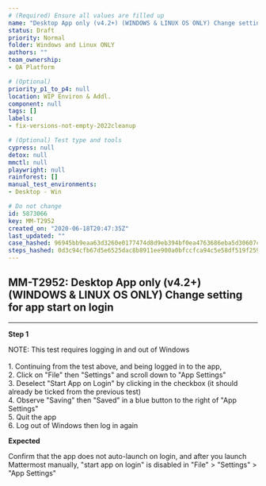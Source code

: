 ```yaml
---
# (Required) Ensure all values are filled up
name: "Desktop App only (v4.2+) (WINDOWS & LINUX OS ONLY) Change setting for app start on login"
status: Draft
priority: Normal
folder: Windows and Linux ONLY
authors: ""
team_ownership: 
- QA Platform

# (Optional)
priority_p1_to_p4: null
location: WIP Environ & Addl.
component: null
tags: []
labels: 
- fix-versions-not-empty-2022cleanup

# (Optional) Test type and tools
cypress: null
detox: null
mmctl: null
playwright: null
rainforest: []
manual_test_environments: 
- Desktop - Win

# Do not change
id: 5873066
key: MM-T2952
created_on: "2020-06-18T20:47:35Z"
last_updated: ""
case_hashed: 96945bb9eaa63d3260e0177474d8d9eb394bf0ea4763686eba5d30607cc9f6d6713602938ce2ea47a2101ca914635581
steps_hashed: 0d3c94cfb67d5e6525dac8b8911ee900a0bfccfca94c5e58df519f2598182d6d9b9a19fb3e42dfcdd7cc5517d0638d8f
---
```


<!-- (Auto-generated) Based on frontmatter's "key" and "name" -->

## MM-T2952: Desktop App only (v4.2+) (WINDOWS & LINUX OS ONLY) Change setting for app start on login

---

**Step 1**

NOTE: This test requires logging in and out of Windows\
\
1\. Continuing from the test above, and being logged in to the app,\
2\. Click on "File" then "Settings" and scroll down to "App Settings"\
3\. Deselect "Start App on Login" by clicking in the checkbox (it should already be ticked from the previous test)\
4\. Observe "Saving" then "Saved" in a blue button to the right of "App Settings"\
5\. Quit the app\
6\. Log out of Windows then log in again

**Expected**

Confirm that the app does not auto-launch on login, and after you launch Mattermost manually, "start app on login" is disabled in "File" > "Settings" > "App Settings"

